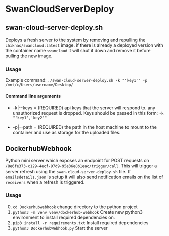 # SwanCloudServerDeploy

## swan-cloud-server-deploy.sh

Deploys a fresh server to the system by removing and repulling the `chiknas/swancloud:latest` image. if there is already a deployed version with the container name `swancloud` it will shut it down and remove it before pulling the new image. 

### Usage

 Example command:
 `./swan-cloud-server-deploy.sh -k "'key1'" -p /mnt/c/Users/username/Desktop/`

 #### Command line arguments

 * -k|--keys = (REQUIRED) api keys that the server will respond to. any unauthorized request is dropped. Keys should be passed in this form:
 `-k "'key1','key2'"`

 * -p|--path = (REQUIRED) the path in the host machine to mount to the container and use as storage for the uploaded files.

## DockerhubWebhook

Python mini server which exposes an endpoint for POST requests on `/8e6fe373-c129-4ecf-97d9-95e36e8b1eac/trigger/call`. This will trigger a server refresh using the `swan-cloud-server-deploy.sh` file. If `emailsdetails.json` is setup it will also send notification emails on the list of `receivers` when a refresh is triggered. 

### Usage

 0. `cd Dockerhubwebhook` change directory to the python project
 1. `python3 -m venv venv/dockerhub-webhook`  Create new python3 environment to install required dependencies on.
 2. `pip3 install -r requirements.txt` Install required dependencies
 3. `python3 DockerhubWebhook.py` Start the server
